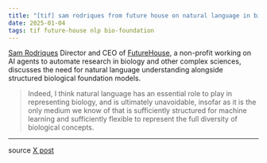 ```yaml
---
title: "[tif] sam rodriques from future house on natural language in bio foundation models"
date: 2025-01-04
tags: tif future-house nlp bio-foundation
---
```


[Sam Rodriques](https://www.sam-rodriques.com/) 
Director and CEO of [FutureHouse](https://www.futurehouse.org/),
a non-profit working on AI agents to automate research in biology and other complex sciences, discusses the need for natural language understanding alongside structured biological foundation models.

> Indeed, I think natural language has an essential role to play in representing biology, and is ultimately unavoidable, insofar as it is the only medium we know of that is sufficiently structured for machine learning and sufficiently flexible to represent the full diversity of biological concepts.

---

source [X post](https://x.com/SGRodriques/status/1870531405127840235)